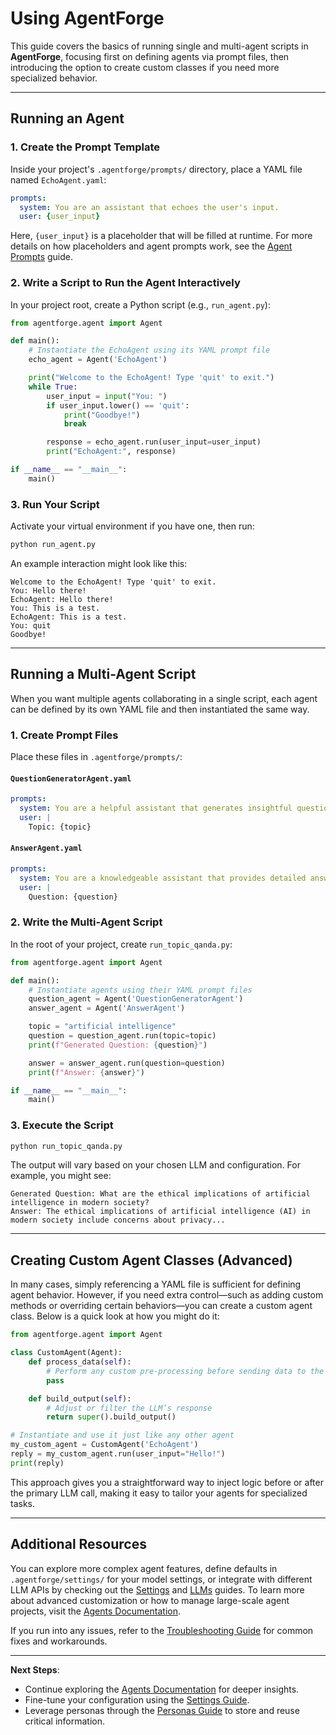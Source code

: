 # Using AgentForge

This guide covers the basics of running single and multi-agent scripts in **AgentForge**, focusing first on defining agents via prompt files, then introducing the option to create custom classes if you need more specialized behavior.

---

## Running an Agent

### 1. Create the Prompt Template

Inside your project's `.agentforge/prompts/` directory, place a YAML file named `EchoAgent.yaml`:

```yaml
prompts:
  system: You are an assistant that echoes the user's input.
  user: {user_input}
```

Here, `{user_input}` is a placeholder that will be filled at runtime. For more details on how placeholders and agent prompts work, see the [Agent Prompts](../agents/AgentPrompts.md) guide.

### 2. Write a Script to Run the Agent Interactively

In your project root, create a Python script (e.g., `run_agent.py`):

```python
from agentforge.agent import Agent

def main():
    # Instantiate the EchoAgent using its YAML prompt file
    echo_agent = Agent('EchoAgent')

    print("Welcome to the EchoAgent! Type 'quit' to exit.")
    while True:
        user_input = input("You: ")
        if user_input.lower() == 'quit':
            print("Goodbye!")
            break

        response = echo_agent.run(user_input=user_input)
        print("EchoAgent:", response)

if __name__ == "__main__":
    main()
```

### 3. Run Your Script

Activate your virtual environment if you have one, then run:

```bash
python run_agent.py
```

An example interaction might look like this:

```
Welcome to the EchoAgent! Type 'quit' to exit.
You: Hello there!
EchoAgent: Hello there!
You: This is a test.
EchoAgent: This is a test.
You: quit
Goodbye!
```

---

## Running a Multi-Agent Script

When you want multiple agents collaborating in a single script, each agent can be defined by its own YAML file and then instantiated the same way.

### 1. Create Prompt Files

Place these files in `.agentforge/prompts/`:

#### `QuestionGeneratorAgent.yaml`
```yaml
prompts:
  system: You are a helpful assistant that generates insightful questions based on a given topic.
  user: |
    Topic: {topic}
```

#### `AnswerAgent.yaml`
```yaml
prompts:
  system: You are a knowledgeable assistant that provides detailed answers to questions.
  user: |
    Question: {question}
```

### 2. Write the Multi-Agent Script

In the root of your project, create `run_topic_qanda.py`:

```python
from agentforge.agent import Agent

def main():
    # Instantiate agents using their YAML prompt files
    question_agent = Agent('QuestionGeneratorAgent')
    answer_agent = Agent('AnswerAgent')

    topic = "artificial intelligence"
    question = question_agent.run(topic=topic)
    print(f"Generated Question: {question}")

    answer = answer_agent.run(question=question)
    print(f"Answer: {answer}")

if __name__ == "__main__":
    main()
```

### 3. Execute the Script

```bash
python run_topic_qanda.py
```

The output will vary based on your chosen LLM and configuration. For example, you might see:

```
Generated Question: What are the ethical implications of artificial intelligence in modern society?
Answer: The ethical implications of artificial intelligence (AI) in modern society include concerns about privacy...
```

---

## Creating Custom Agent Classes (Advanced)

In many cases, simply referencing a YAML file is sufficient for defining agent behavior. However, if you need extra control—such as adding custom methods or overriding certain behaviors—you can create a custom agent class. Below is a quick look at how you might do it:

```python
from agentforge.agent import Agent

class CustomAgent(Agent):
    def process_data(self):
        # Perform any custom pre-processing before sending data to the LLM
        pass

    def build_output(self):
        # Adjust or filter the LLM’s response
        return super().build_output()

# Instantiate and use it just like any other agent
my_custom_agent = CustomAgent('EchoAgent')
reply = my_custom_agent.run(user_input="Hello!")
print(reply)
```

This approach gives you a straightforward way to inject logic before or after the primary LLM call, making it easy to tailor your agents for specialized tasks.

---

## Additional Resources

You can explore more complex agent features, define defaults in `.agentforge/settings/` for your model settings, or integrate with different LLM APIs by checking out the [Settings](../settings/settings.md) and [LLMs](../apis/APIs) guides. To learn more about advanced customization or how to manage large-scale agent projects, visit the [Agents Documentation](../agents/Agents.md).

If you run into any issues, refer to the [Troubleshooting Guide](../guides/TroubleshootingGuide.md) for common fixes and workarounds.

---

**Next Steps**:

- Continue exploring the [Agents Documentation](../agents/Agents.md) for deeper insights.
- Fine-tune your configuration using the [Settings Guide](../settings/settings.md).
- Leverage personas through the [Personas Guide](../personas/Personas.md) to store and reuse critical information.

